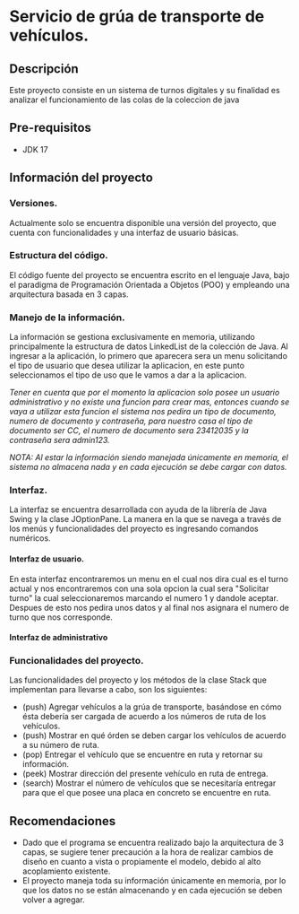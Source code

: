 # Servicio de grúa de transporte de vehículos.
## Descripción
Este proyecto consiste en un sistema de turnos digitales y su finalidad es analizar el funcionamiento de las colas de la coleccion de java
## Pre-requisitos
- JDK 17
## Información del proyecto
### Versiones.
Actualmente solo se encuentra disponible una versión del proyecto, que cuenta con funcionalidades y una interfaz de usuario básicas.
### Estructura del código.
El código fuente del proyecto se encuentra escrito en el lenguaje Java, bajo el paradigma de Programación Orientada a Objetos (POO) y empleando una arquitectura basada en 3 capas.
### Manejo de la información.
La información se gestiona exclusivamente en memoria, utilizando principalmente la estructura de datos LinkedList de la colección de Java.
Al ingresar a la aplicación, lo primero que aparecera sera un menu solicitando el tipo de usuario que desea utilizar la aplicacion, en este punto seleccionamos el tipo de uso que le vamos a dar a la aplicacion. 

*Tener en cuenta que por el momento la aplicacion solo posee un usuario administrativo y no existe una funcion para crear mas, entonces cuando se vaya a utilizar esta funcion el sistema nos pedira un tipo de documento, numero de documento y contraseña, para nuestro casa el tipo de documento ser CC, el numero de documento sera 23412035 y la contraseña sera admin123.*

*NOTA: Al estar la información siendo manejada únicamente en memoria, el sistema no almacena nada y en cada ejecución se debe cargar con datos.*
### Interfaz.

La interfaz se encuentra desarrollada con ayuda de la librería de Java Swing y la clase JOptionPane. La manera en la que se navega a través de los menús y funcionalidades del proyecto es ingresando comandos numéricos.

#### Interfaz de usuario.

En esta interfaz encontraremos un menu en el cual nos dira cual es el turno actual y nos encontraremos con una sola opcion la cual sera "Solicitar turno" la cual seleccionaremos marcando el numero 1 y dandole aceptar. Despues de esto nos pedira unos datos y al final nos asignara el numero de turno que nos corresponde.

#### Interfaz de administrativo


### Funcionalidades del proyecto.
Las funcionalidades del proyecto y los métodos de la clase Stack que implementan para llevarse a cabo, son los siguientes:
- (push) Agregar vehículos a la grúa de transporte, basándose en cómo ésta debería ser cargada de acuerdo a los números de ruta de los vehículos.
- (push) Mostrar en qué órden se deben cargar los vehículos de acuerdo a su número de ruta.
- (pop) Entregar el vehículo que se encuentre en ruta y retornar su información.
- (peek) Mostrar dirección del presente vehículo en ruta de entrega.
- (search) Mostrar el número de vehículos que se necesitaría entregar para que el que posee una placa en concreto se encuentre en ruta.

## Recomendaciones
- Dado que el programa se encuentra realizado bajo la arquitectura de 3 capas, se sugiere tener precaución a la hora de realizar cambios de diseño en cuanto a vista o propiamente el modelo, debido al alto acoplamiento existente.
- El proyecto maneja toda su información únicamente en memoria, por lo que los datos no se están almacenando y en cada ejecución se deben volver a agregar.
